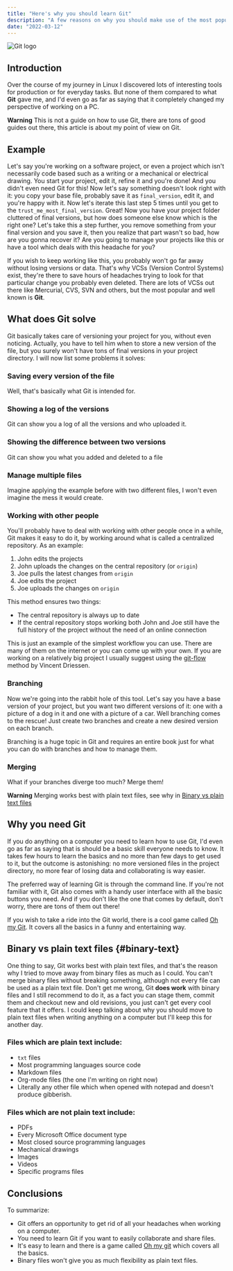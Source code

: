 ```yaml
---
title: "Here's why you should learn Git"
description: "A few reasons on why you should make use of the most popular VCS, even if you're not a software developer."
date: "2022-03-12"
---
```


![Git logo](https://git-scm.com/images/logos/downloads/Git-Logo-2Color.png)

## Introduction

Over the course of my journey in Linux I discovered lots of interesting
tools for production or for everyday tasks. But none of them compared to
what **Git** gave me, and I\'d even go as far as saying that it
completely changed my perspective of working on a PC.

**Warning**
This is not a guide on how to use Git, there are tons of good guides out
there, this article is about my point of view on Git.

## Example

Let\'s say you\'re working on a software project, or even a project
which isn\'t necessarily code based such as a writing or a mechanical or
electrical drawing. You start your project, edit it, refine it and
you\'re done! And you didn\'t even need Git for this! Now let\'s say
something doesn\'t look right with it: you copy your base file, probably
save it as `final_version`, edit it, and you\'re happy with it. Now
let\'s iterate this last step 5 times until you get to the
`trust_me_most_final_version`. Great! Now you have your project folder
cluttered of final versions, but how does someone else know which is the
right one? Let\'s take this a step further, you remove something from
your final version and you save it, then you realize that part wasn\'t
so bad, how are you gonna recover it? Are you going to manage your
projects like this or have a tool which deals with this headache for
you?

If you wish to keep working like this, you probably won\'t go far away
without losing versions or data. That\'s why VCSs (Version Control
Systems) exist, they\'re there to save hours of headaches trying to look
for that particular change you probably even deleted. There are lots of
VCSs out there like Mercurial, CVS, SVN and others, but the most popular
and well known is **Git**.

## What does Git solve

Git basically takes care of versioning your project for you, without
even noticing. Actually, you have to tell him when to store a new
version of the file, but you surely won\'t have tons of final versions
in your project directory. I will now list some problems it solves:

### Saving every version of the file

Well, that\'s basically what Git is intended for.

### Showing a log of the versions

Git can show you a log of all the versions and who uploaded it.

### Showing the difference between two versions

Git can show you what you added and deleted to a file

### Manage multiple files

Imagine applying the example before with two different files, I won\'t
even imagine the mess it would create.

### Working with other people

You\'ll probably have to deal with working with other people once in a
while, Git makes it easy to do it, by working around what is called a
centralized repository. As an example:

1.  John edits the projects
2.  John uploads the changes on the central repository (or `origin`)
3.  Joe pulls the latest changes from `origin`
4.  Joe edits the project
5.  Joe uploads the changes on `origin`

This method ensures two things:

-   The central repository is always up to date
-   If the central repository stops working both John and Joe still have
    the full history of the project without the need of an online
    connection

This is just an example of the simplest workflow you can use. There are
many of them on the internet or you can come up with your own. If you
are working on a relatively big project I usually suggest using the
[git-flow](https://nvie.com/posts/a-successful-git-branching-model)
method by Vincent Driessen.

### Branching

Now we\'re going into the rabbit hole of this tool. Let\'s say you have
a base version of your project, but you want two different versions of
it: one with a picture of a dog in it and one with a picture of a car.
Well branching comes to the rescue! Just create two branches and create
a new desired version on each branch.

Branching is a huge topic in Git and requires an entire book just for
what you can do with branches and how to manage them.

### Merging

What if your branches diverge too much? Merge them!

**Warning**
Merging works best with plain text files, see why in
[Binary vs plain text files](#binary-text)

## Why you need Git

If you do anything on a computer you need to learn how to use Git, I\'d
even go as far as saying that is should be a basic skill everyone needs
to know. It takes few hours to learn the basics and no more than few
days to get used to it, but the outcome is astonishing: no more
versioned files in the project directory, no more fear of losing data
and collaborating is way easier.

The preferred way of learning Git is through the command line. If
you\'re not familiar with it, Git also comes with a handy user interface
with all the basic buttons you need. And if you don\'t like the one that
comes by default, don\'t worry, there are tons of them out there!

If you wish to take a ride into the Git world, there is a cool game
called [Oh my Git](https://ohmygit.org). It covers all the basics in a
funny and entertaining way.

## Binary vs plain text files {#binary-text}

One thing to say, Git works best with plain text files, and that\'s the
reason why I tried to move away from binary files as much as I could.
You can\'t merge binary files without breaking something, although not
every file can be used as a plain text file. Don\'t get me wrong, Git
**does work** with binary files and I still recommend to do it, as a
fact you can stage them, commit them and checkout new and old revisions,
you just can\'t get every cool feature that it offers. I could keep
talking about why you should move to plain text files when writing
anything on a computer but I\'ll keep this for another day.

### Files which are plain text include:

-   `txt` files
-   Most programming languages source code
-   Markdown files
-   Org-mode files (the one I\'m writing on right now)
-   Literally any other file which when opened with notepad and doesn\'t
    produce gibberish.

### Files which are **not** plain text include:

-   PDFs
-   Every Microsoft Office document type
-   Most closed source programming languages
-   Mechanical drawings
-   Images
-   Videos
-   Specific programs files

## Conclusions

To summarize:

-   Git offers an opportunity to get rid of all your headaches when
    working on a computer.
-   You need to learn Git if you want to easily collaborate and share
    files.
-   It\'s easy to learn and there is a game called [Oh my
    git](https://ohmygit.org) which covers all the basics.
-   Binary files won\'t give you as much flexibility as plain text
    files.
